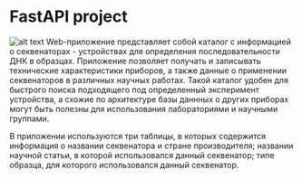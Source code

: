 # FastAPI project

![alt text](https://github.com/AlesiaMaluchenko/PythonProjectCK/blob/main/scheme.png)
Web-приложение представляет собой каталог с информацией о секвенаторах - устройствах для определения последовательности ДНК в образцах. Приложение позволяет получать и записывать технические характеристики приборов, а также данные о применении секвенаторов в различных научных работах. Такой каталог удобен для быстрого поиска подходящего под определенный эксперимент устройства, а схожие по архитектуре базы даннных о других приборах могут быть полезны для использования лабораториями и научными группами.  


В приложении используются три таблицы, в которых содержится информация о названии секвенатора и стране производителя; названии научной статьи, в которой использовался данный секвенатор; типе образца, для которого использовался данный секвенатор.
